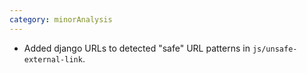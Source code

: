 ```yaml
---
category: minorAnalysis
---
```

* Added django URLs to detected "safe" URL patterns in `js/unsafe-external-link`. 
